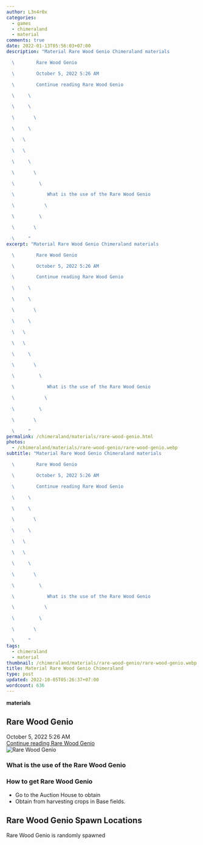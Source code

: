 ```yaml
---
author: L3n4r0x
categories:
  - games
  - chimeraland
  - material
comments: true
date: 2022-01-13T05:56:03+07:00
description: "Material Rare Wood Genio Chimeraland materials

  \        Rare Wood Genio

  \        October 5, 2022 5:26 AM

  \        Continue reading Rare Wood Genio

  \     \ 

  \     \ 

  \       \ 

  \     \ 

  \   \ 

  \   \ 

  \     \ 

  \       \ 

  \         \ 

  \            What is the use of the Rare Wood Genio

  \           \ 

  \         \ 

  \       \ 

  \     "
excerpt: "Material Rare Wood Genio Chimeraland materials

  \        Rare Wood Genio

  \        October 5, 2022 5:26 AM

  \        Continue reading Rare Wood Genio

  \     \ 

  \     \ 

  \       \ 

  \     \ 

  \   \ 

  \   \ 

  \     \ 

  \       \ 

  \         \ 

  \            What is the use of the Rare Wood Genio

  \           \ 

  \         \ 

  \       \ 

  \     "
permalink: /chimeraland/materials/rare-wood-genio.html
photos:
  - /chimeraland/materials/rare-wood-genio/rare-wood-genio.webp
subtitle: "Material Rare Wood Genio Chimeraland materials

  \        Rare Wood Genio

  \        October 5, 2022 5:26 AM

  \        Continue reading Rare Wood Genio

  \     \ 

  \     \ 

  \       \ 

  \     \ 

  \   \ 

  \   \ 

  \     \ 

  \       \ 

  \         \ 

  \            What is the use of the Rare Wood Genio

  \           \ 

  \         \ 

  \       \ 

  \     "
tags:
  - chimeraland
  - material
thumbnail: /chimeraland/materials/rare-wood-genio/rare-wood-genio.webp
title: Material Rare Wood Genio Chimeraland
type: post
updated: 2022-10-05T05:26:37+07:00
wordcount: 636
---
```


<link
  rel="stylesheet"
  href="https://rawcdn.githack.com/dimaslanjaka/Web-Manajemen/870a349/css/bootstrap-5-3-0-alpha3-wrapper.css"
/>
<section id="bootstrap-wrapper">
  <div data-bs-theme="dark">
    <div
      class="row g-0 border rounded overflow-hidden flex-md-row mb-4 shadow-sm position-relative bg-dark text-light"
    >
      <div class="col p-4 d-flex flex-column position-static">
        <strong class="d-inline-block mb-2 text-success">materials</strong>
        <h2 class="mb-0">Rare Wood Genio</h2>
        <div class="mb-1 text-muted">October 5, 2022 5:26 AM</div>
        <a
          href="/chimeraland/materials/rare-wood-genio.html"
          class="stretched-link d-none text-primary"
          >Continue reading Rare Wood Genio</a
        >
      </div>
      <div class="col-auto d-none d-md-block d-lg-block">
        <img
          src="https://www.webmanajemen.com/chimeraland/materials/rare-wood-genio/rare-wood-genio.webp"
          alt="Rare Wood Genio"
        />
      </div>
    </div>
    <div class="row">
      <div class="col-lg-6 col-12 mb-2">
        <div class="card">
          <div class="card-body">
            <h3 class="card-title">What is the use of the Rare Wood Genio</h3>
            <div class="card-text"><ul></ul></div>
          </div>
        </div>
      </div>
      <div class="col-lg-6 col-12 mb-2">
        <div class="card">
          <div class="card-body">
            <h3 class="card-title">How to get Rare Wood Genio</h3>
            <div class="card-text">
              <ul>
                <li>Go to the Auction House to obtain</li>
                <li>Obtain from harvesting crops in Base fields.</li>
              </ul>
            </div>
          </div>
        </div>
      </div>
      <div class="col-12 mb-2">
        <h2>Rare Wood Genio Spawn Locations</h2>
        <p>Rare Wood Genio is randomly spawned</p>
      </div>
    </div>
  </div>
</section>